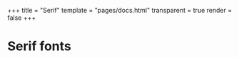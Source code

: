 +++
title = "Serif"
template = "pages/docs.html"
transparent = true
render = false
+++

# Serif fonts
